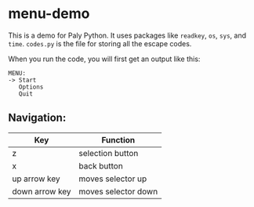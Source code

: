 # menu-demo

This is a demo for Paly Python. It uses packages like `readkey`, `os`, `sys`, and `time`. `codes.py` is the file for storing all the escape codes.


When you run the code, you will first get an output like this:

```
MENU:
-> Start
   Options
   Quit
```

## Navigation:

| Key | Function |
| ----------- | ----------- |
| z | selection button |
| x | back button |
| up arrow key | moves selector up |
| down arrow key | moves selector down |
